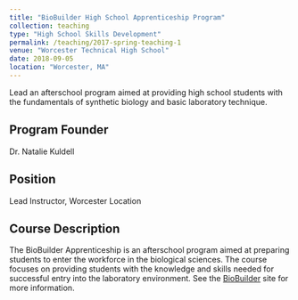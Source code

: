 ```yaml
---
title: "BioBuilder High School Apprenticeship Program"
collection: teaching
type: "High School Skills Development"
permalink: /teaching/2017-spring-teaching-1
venue: "Worcester Technical High School"
date: 2018-09-05
location: "Worcester, MA"
---
```


Lead an afterschool program aimed at providing high school students with the fundamentals of synthetic biology and basic laboratory technique. 

Program Founder
------
Dr. Natalie Kuldell

Position
------
Lead Instructor, Worcester Location

Course Description
------
The BioBuilder Apprenticeship is an afterschool program aimed at preparing students to enter the workforce in the biological sciences. The course focuses on providing students with the knowledge and skills needed for successful entry into the laboratory environment. See the [BioBuilder](https://biobuilder.org/) site for more information.
